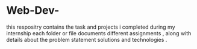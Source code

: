# Web-Dev-
this respositry contains the task and projects i completed during my internship each folder or file documents different assignments , along with details about the problem statement solutions and technologies .

